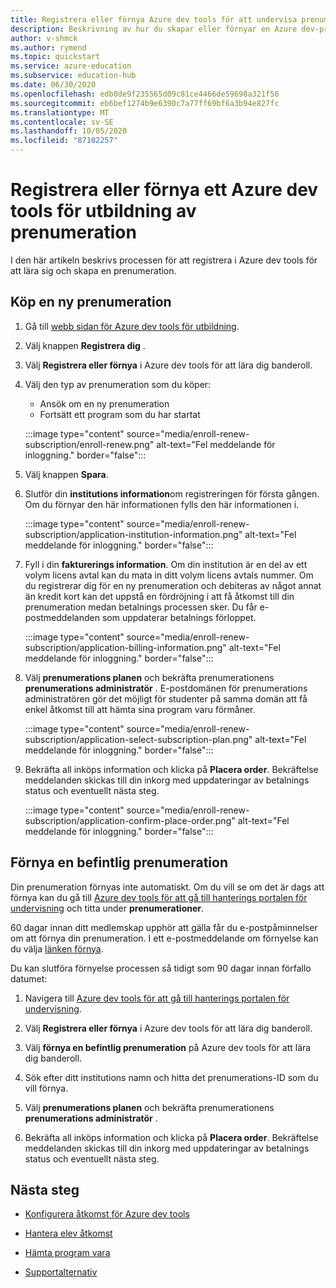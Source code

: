 ```yaml
---
title: Registrera eller förnya Azure dev tools för att undervisa prenumerationer
description: Beskrivning av hur du skapar eller förnyar en Azure dev-prenumeration.
author: v-shmck
ms.author: rymend
ms.topic: quickstart
ms.service: azure-education
ms.subservice: education-hub
ms.date: 06/30/2020
ms.openlocfilehash: edb0de9f235565d09c81ce4466de59698a321f56
ms.sourcegitcommit: eb6bef1274b9e6390c7a77ff69bf6a3b94e827fc
ms.translationtype: MT
ms.contentlocale: sv-SE
ms.lasthandoff: 10/05/2020
ms.locfileid: "87102257"
---
```

# <a name="enroll-or-renew-an-azure-dev-tools-for-teaching-subscription"></a>Registrera eller förnya ett Azure dev tools för utbildning av prenumeration

I den här artikeln beskrivs processen för att registrera i Azure dev tools för att lära sig och skapa en prenumeration.

## <a name="purchase-a-new-subscription"></a>Köp en ny prenumeration

1. Gå till [webb sidan för Azure dev tools för utbildning](https://azure.microsoft.com/education/institutions/).
1. Välj knappen **Registrera dig** . 
1. Välj **Registrera eller förnya** i Azure dev tools för att lära dig banderoll.
1. Välj den typ av prenumeration som du köper:
    - Ansök om en ny prenumeration
    - Fortsätt ett program som du har startat
 
    :::image type="content" source="media/enroll-renew-subscription/enroll-renew.png" alt-text="Fel meddelande för inloggning." border="false":::

1. Välj knappen **Spara**.

1. Slutför din **institutions information**om registreringen för första gången. Om du förnyar den här informationen fylls den här informationen i.

    :::image type="content" source="media/enroll-renew-subscription/application-institution-information.png" alt-text="Fel meddelande för inloggning." border="false":::
    
1. Fyll i din **fakturerings information**. Om din institution är en del av ett volym licens avtal kan du mata in ditt volym licens avtals nummer. Om du registrerar dig för en ny prenumeration och debiteras av något annat än kredit kort kan det uppstå en fördröjning i att få åtkomst till din prenumeration medan betalnings processen sker. Du får e-postmeddelanden som uppdaterar betalnings förloppet.

    :::image type="content" source="media/enroll-renew-subscription/application-billing-information.png" alt-text="Fel meddelande för inloggning." border="false":::
    
1. Välj **prenumerations planen** och bekräfta prenumerationens **prenumerations administratör** . E-postdomänen för prenumerations administratören gör det möjligt för studenter på samma domän att få enkel åtkomst till att hämta sina program varu förmåner.

    :::image type="content" source="media/enroll-renew-subscription/application-select-subscription-plan.png" alt-text="Fel meddelande för inloggning." border="false":::
    
1. Bekräfta all inköps information och klicka på **Placera order**. Bekräftelse meddelanden skickas till din inkorg med uppdateringar av betalnings status och eventuellt nästa steg.

    :::image type="content" source="media/enroll-renew-subscription/application-confirm-place-order.png" alt-text="Fel meddelande för inloggning." border="false":::

## <a name="renew-an-existing-subscription"></a>Förnya en befintlig prenumeration

Din prenumeration förnyas inte automatiskt. Om du vill se om det är dags att förnya kan du gå till [Azure dev tools för att gå till hanterings portalen för undervisning](https://portal.azureforeducation.microsoft.com/) och titta under **prenumerationer**.

60 dagar innan ditt medlemskap upphör att gälla får du e-postpåminnelser om att förnya din prenumeration. I ett e-postmeddelande om förnyelse kan du välja [länken förnya](https://portal.azureforeducation.microsoft.com/).

Du kan slutföra förnyelse processen så tidigt som 90 dagar innan förfallo datumet:

1. Navigera till [Azure dev tools för att gå till hanterings portalen för undervisning](https://portal.azureforeducation.microsoft.com/).

1. Välj **Registrera eller förnya** i Azure dev tools för att lära dig banderoll.

1. Välj **förnya en befintlig prenumeration** på Azure dev tools för att lära dig banderoll.

1. Sök efter ditt institutions namn och hitta det prenumerations-ID som du vill förnya.

1. Välj **prenumerations planen** och bekräfta prenumerationens **prenumerations administratör** .

1. Bekräfta all inköps information och klicka på **Placera order**. Bekräftelse meddelanden skickas till din inkorg med uppdateringar av betalnings status och eventuellt nästa steg.


## <a name="next-steps"></a>Nästa steg   

- [Konfigurera åtkomst för Azure dev tools](set-up-access.md)

- [Hantera elev åtkomst](manage-students.md)

- [Hämta program vara](download-software.md)

- [Supportalternativ](program-support.md)
